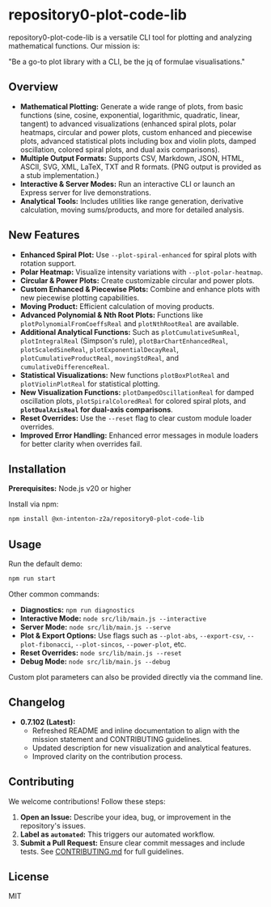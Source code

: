 # repository0-plot-code-lib

repository0-plot-code-lib is a versatile CLI tool for plotting and analyzing mathematical functions. Our mission is:

"Be a go-to plot library with a CLI, be the jq of formulae visualisations."

## Overview

- **Mathematical Plotting:** Generate a wide range of plots, from basic functions (sine, cosine, exponential, logarithmic, quadratic, linear, tangent) to advanced visualizations (enhanced spiral plots, polar heatmaps, circular and power plots, custom enhanced and piecewise plots, advanced statistical plots including box and violin plots, damped oscillation, colored spiral plots, and dual axis comparisons).
- **Multiple Output Formats:** Supports CSV, Markdown, JSON, HTML, ASCII, SVG, XML, LaTeX, TXT and R formats. (PNG output is provided as a stub implementation.)
- **Interactive & Server Modes:** Run an interactive CLI or launch an Express server for live demonstrations.
- **Analytical Tools:** Includes utilities like range generation, derivative calculation, moving sums/products, and more for detailed analysis.

## New Features

- **Enhanced Spiral Plot:** Use `--plot-spiral-enhanced` for spiral plots with rotation support.
- **Polar Heatmap:** Visualize intensity variations with `--plot-polar-heatmap`.
- **Circular & Power Plots:** Create customizable circular and power plots.
- **Custom Enhanced & Piecewise Plots:** Combine and enhance plots with new piecewise plotting capabilities.
- **Moving Product:** Efficient calculation of moving products.
- **Advanced Polynomial & Nth Root Plots:** Functions like `plotPolynomialFromCoeffsReal` and `plotNthRootReal` are available.
- **Additional Analytical Functions:** Such as `plotCumulativeSumReal`, `plotIntegralReal` (Simpson's rule), `plotBarChartEnhancedReal`, `plotScaledSineReal`, `plotExponentialDecayReal`, `plotCumulativeProductReal`, `movingStdReal`, and `cumulativeDifferenceReal`.
- **Statistical Visualizations:** New functions `plotBoxPlotReal` and `plotViolinPlotReal` for statistical plotting.
- **New Visualization Functions:** `plotDampedOscillationReal` for damped oscillation plots, `plotSpiralColoredReal` for colored spiral plots, and **`plotDualAxisReal` for dual-axis comparisons**.
- **Reset Overrides:** Use the `--reset` flag to clear custom module loader overrides.
- **Improved Error Handling:** Enhanced error messages in module loaders for better clarity when overrides fail.

## Installation

**Prerequisites:** Node.js v20 or higher

Install via npm:

```bash
npm install @xn-intenton-z2a/repository0-plot-code-lib
```

## Usage

Run the default demo:

```bash
npm run start
```

Other common commands:

- **Diagnostics:** `npm run diagnostics`
- **Interactive Mode:** `node src/lib/main.js --interactive`
- **Server Mode:** `node src/lib/main.js --serve`
- **Plot & Export Options:** Use flags such as `--plot-abs`, `--export-csv`, `--plot-fibonacci`, `--plot-sincos`, `--power-plot`, etc.
- **Reset Overrides:** `node src/lib/main.js --reset`
- **Debug Mode:** `node src/lib/main.js --debug`

Custom plot parameters can also be provided directly via the command line.

## Changelog

- **0.7.102 (Latest):**
  - Refreshed README and inline documentation to align with the mission statement and CONTRIBUTING guidelines.
  - Updated description for new visualization and analytical features.
  - Improved clarity on the contribution process.

## Contributing

We welcome contributions! Follow these steps:

1. **Open an Issue:** Describe your idea, bug, or improvement in the repository's issues.
2. **Label as `automated`:** This triggers our automated workflow.
3. **Submit a Pull Request:** Ensure clear commit messages and include tests. See [CONTRIBUTING.md](./CONTRIBUTING.md) for full guidelines.

## License

MIT
